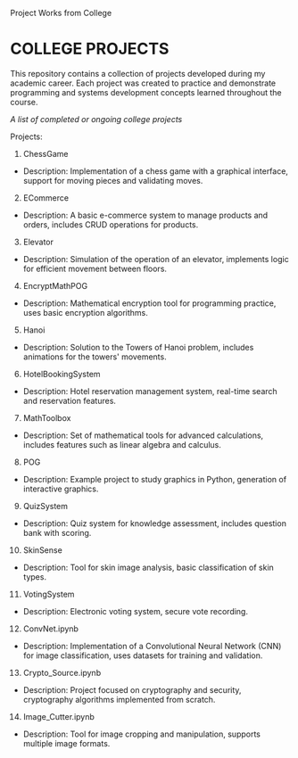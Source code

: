 Project Works from College 



# COLLEGE PROJECTS

This repository contains a collection of projects developed during my academic career. Each project was created to practice and demonstrate programming and systems development concepts learned throughout the course.

<i>A list of completed or ongoing college projects</i>

Projects:
1. ChessGame
- Description: Implementation of a chess game with a graphical interface, support for moving pieces and validating moves.
2. ECommerce
- Description: A basic e-commerce system to manage products and orders, includes CRUD operations for products.
3. Elevator
- Description: Simulation of the operation of an elevator, implements logic for efficient movement between floors.
4. EncryptMathPOG
- Description: Mathematical encryption tool for programming practice, uses basic encryption algorithms.
5. Hanoi
- Description: Solution to the Towers of Hanoi problem, includes animations for the towers' movements.
6. HotelBookingSystem
- Description: Hotel reservation management system, real-time search and reservation features.
7. MathToolbox
- Description: Set of mathematical tools for advanced calculations, includes features such as linear algebra and calculus.
8. POG
- Description: Example project to study graphics in Python, generation of interactive graphics.
9. QuizSystem
- Description: Quiz system for knowledge assessment, includes question bank with scoring.
10. SkinSense
- Description: Tool for skin image analysis, basic classification of skin types.
11. VotingSystem
- Description: Electronic voting system, secure vote recording.
12. ConvNet.ipynb
- Description: Implementation of a Convolutional Neural Network (CNN) for image classification, uses datasets for training and validation.
13. Crypto_Source.ipynb
- Description: Project focused on cryptography and security, cryptography algorithms implemented from scratch.
14. Image_Cutter.ipynb
- Description: Tool for image cropping and manipulation, supports multiple image formats.

